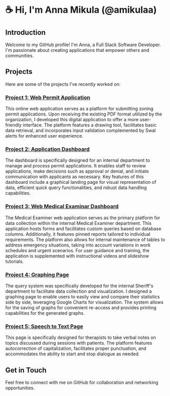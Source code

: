 # ☕️ Hi, I'm Anna Mikula (@amikulaa)

## Introduction

Welcome to my GitHub profile! I'm Anna, a Full Stack Software Developer. I'm passionate about creating applications that empower others and communities. 

## Projects

Here are some of the projects I've recently worked on:

### [Project 1: Web Permit Application](https://github.com/amikulaa/online-permit-application)

This online web application serves as a platform for submitting zoning permit applications. Upon receiving the existing PDF format utilized by the organization, I developed this digital application to offer a more user-friendly interface. The platform features a drawing tool, facilitates basic data retrieval, and incorporates input validation complemented by Swal alerts for enhanced user experience.

### [Project 2: Application Dashboard](https://github.com/amikulaa/zoning-dashboard)

The dashboard is specifically designed for an internal department to manage and process permit applications. It enables staff to review applications, make decisions such as approval or denial, and initiate communication with applicants as necessary. Key features of this dashboard include a graphical landing page for visual representation of data, efficient quick query functionalities, and robust data handling capabilities.


### [Project 3: Web Medical Examinar Dashboard](https://github.com/amikulaa/medical-examiner)

The Medical Examiner web application serves as the primary platform for data collection within the internal Medical Examiner department. This application hosts forms and facilitates custom queries based on database columns. Additionally, it features pinned reports tailored to individual requirements. The platform also allows for internal maintenance of tables to address emergency situations, taking into account variations in work schedules and urgent scenarios. For user guidance and training, the application is supplemented with instructional videos and slideshow tutorials.
  
### [Project 4: Graphing Page](https://github.com/amikulaa/graphing-query)

The query system was specifically developed for the internal Sheriff's department to facilitate data collection and visualization. I designed a graphing page to enable users to easily view and compare their statistics side by side, leveraging Google Charts for visualization. The system allows for the saving of graphs for convenient re-access and provides printing capabilities for the generated graphs.
 
### [Project 5: Speech to Text Page](https://github.com/amikulaa/speech-to-text)

This page is specifically designed for therapists to take verbal notes on topics discussed during sessions with patients. The platform features autocorrection of capitalization, facilitates proper punctuation, and accommodates the ability to start and stop dialogue as needed.

## Get in Touch

Feel free to connect with me on GitHub for collaboration and networking opportunities.
